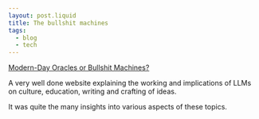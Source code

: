 ```yaml
---
layout: post.liquid
title: The bullshit machines
tags:
  - blog
  - tech
---
```


[Modern-Day Oracles or Bullshit Machines?](https://thebullshitmachines.com)

A very well done website explaining the working and implications of LLMs on culture, education, writing and crafting of ideas.

It was quite the many insights into various aspects of these topics.
